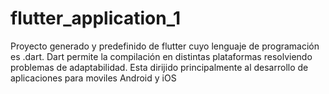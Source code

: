 # flutter_application_1
Proyecto generado y predefinido de flutter cuyo lenguaje de programación es .dart. Dart permite la compilación en distintas plataformas resolviendo problemas de adaptabilidad. Esta dirijido principalmente al desarrollo de aplicaciones para moviles Android y iOS
